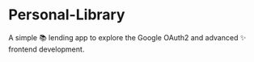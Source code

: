 # Personal-Library
A simple 📚 lending app to explore the Google OAuth2 and advanced ✨ frontend development. 


